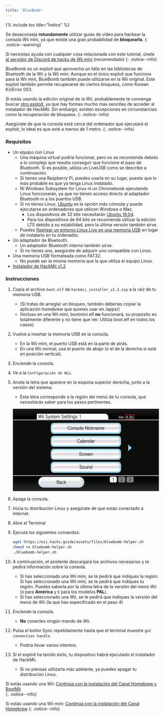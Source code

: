 ```yaml
---
title: "BlueBomb"
---
```


{% include toc title="Índice" %}

Se desaconseja **rotundamente** utilizar guías de vídeo para hackear la consola Wii mini, ya que existe una gran probabilidad de **bloquearla**.
{: .notice--warning}

Si necesitas ayuda con cualquier cosa relacionada con este tutorial, únete [al servidor de Discord de hacks de Wii mini](https://discord.gg/6ryxnkS) (recomendado)
{: .notice--info}

BlueBomb es un exploit que aprovecha un fallo en las bibliotecas de Bluetooth de la Wii y la Wii mini. Aunque es el único exploit que funciona para la Wii mini, BlueBomb también puede utilizarse en la Wii original. Este exploit también permite recuperarse de ciertos bloqueos, como Korean Kii/Error 003.

Si estás usando la edición original de la Wii, probablemente te convenga buscar [otro exploit](get-started), ya que hay formas mucho más sencillas de acceder al instalador de HackMii. Sin embargo, existen excepciones en circunstancias como la recuperación de bloqueos.
{: .notice--info}

Asegúrate de que la consola está cerca del ordenador que ejecutará el exploit, lo ideal es que esté a menos de 1 metro.
{: .notice--info}

### Requisitos

* Un equipo con Linux
    * Una máquina virtual podría funcionar, pero no se recomienda debido a lo complejo que resulta conseguir que funcione el paso de Bluetooth. Si es posible, utiliza un LiveUSB como se describe a continuación.
    * Si tienes una Raspberry Pi, puedes usarla en su lugar, puesto que lo más probable es que ya tenga Linux instalado.
    * Ni Windows Subsystem for Linux ni un Chromebook ejecutando Linux funcionarán, ya que no tienen acceso directo al adaptador Bluetooth ni a los puertos USB.
    * Si no tienes Linux, [Ubuntu](https://ubuntu.com/download/desktop) es la opción más cómoda y puede ejecutarse en ordenadores que utilicen Windows o Mac.
        * Los dispositivos de 32 bits necesitarán [Ubuntu 16.04](http://releases.ubuntu.com/16.04/).
        * Para los dispositivos de 64 bits se recomienda utilizar la edición LTS debido a su estabilidad, pero la última versión también sirve.
    * Puedes [flashear un entorno Linux Live en una memoria USB](https://ubuntu.com/tutorials/tutorial-create-a-usb-stick-on-windows#1-overview) en lugar de instalarlo en tu ordenador.
* Un adaptador de Bluetooth.
    * Un adaptador Bluetooth interno también sirve.
    * Si no tienes uno, asegúrate de adquirir uno compatible con Linux.
* Una memoria USB formateada como FAT32.
    * No puede ser la misma memoria que la que utiliza el equipo Linux.
* [Instalador de HackMii v1.2](https://bootmii.org/download/)

### Instrucciones

1. Copia el archivo `boot.elf` de `hackmii_installer_v1.2.zip` a la raíz de tu memoria USB.
    + (Si tratas de arreglar un bloqueo, también deberías copiar la aplicación homebrew que quieres usar en /apps/)
    + (Incluso en una Wii mini, bootmini.elf **no** funcionará, su propósito es totalmente diferente y no tiene que ver. Utiliza boot.elf en todos los casos).
1. Vuelve a insertar la memoria USB en la consola.
    + En la Wii mini, el puerto USB está en la parte de atrás.
    + En una Wii normal, usa el puerto de abajo (o el de la derecha si está en posición vertical).
1. Enciende la consola.
1. Ve a la `Configuración de Wii`.
1. Anota la letra que aparece en la esquina superior derecha, junto a la versión del sistema.
    + Esta letra corresponde a la región del menú de tu consola, que necesitarás saber para los pasos pertinentes.

    ![](/images/wii/SystemMenuVersion.png)

1. Apaga la consola.
1. Inicia tu distribución Linux y asegúrate de que estás conectado a Internet.
1. Abre el Terminal
1. Ejecuta los siguientes comandos:

    ```bash
    wget https://wii.hacks.guide/assets/files/bluebomb-helper.sh
    chmod +x bluebomb-helper.sh
    ./bluebomb-helper.sh
    ```

1. A continuación, el asistente descargará los archivos necesarios y te pedirá información sobre la consola.
    + Si has seleccionado una Wii mini, se te pedirá que indiques la región. Si has seleccionado una Wii mini, se te pedirá que indiques tu región. Puedes saberla por la última letra de la versión del menú Wii (`U` para **América** y `E` para los modelos **PAL**).
    + Si has seleccionado una Wii, se te pedirá que indiques la versión del menú de Wii (la que has especificado en el paso 4)
1. Enciende la consola.
    + **No** conectes ningún mando de Wii.
1. Pulsa el botón Sync repetidamente hasta que el terminal muestre `got connection handle`.
    + Podría llevar varios intentos.
1. Si el exploit ha tenido éxito, tu dispositivo habrá ejecutado el instalador de HackMii.
    + Si no piensas utilizarla más adelante, ya puedes apagar tu distribución Linux.

Si estás usando una Wii: [Continúa con la instalación del Canal Homebrew y BootMii](hbc)<br>
{: .notice--info}

Si estás usando una Wii mini: [Continúa con la instalación del Canal Homebrew](hbc-mini)
{: .notice--info}
